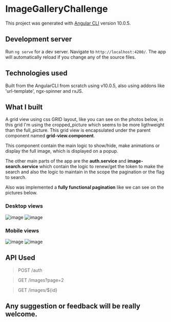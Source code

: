 # ImageGalleryChallenge

This project was generated with [Angular CLI](https://github.com/angular/angular-cli) version 10.0.5.

## Development server

Run `ng serve` for a dev server. Navigate to `http://localhost:4200/`. The app will automatically reload if you change any of the source files.

## Technologies used

Built from the AngularCLI from scratch using v10.0.5, also using addons like 'url-template', ngx-spinner and rxJS.

## What I built

A grid view using css GRID layout, like you can see on the photos below, in this grid I'm using the cropped_picture which seems to be more ligthweight than the full_picture.
This grid view is encapsulated under the parent component named **grid-view.component**.

This component contain the main logic to show/hide, make animations or display the full image, which is displayed on a popup.

The other main parts of the app are the **auth.service** and **image-search.service** which contain the logic to renew/get the token to make the search and also the logic to maintain in the scope the pagination or the flag to search.

Also was implemented a **fully functional pagination** like we can see on the pictures below.

### Desktop views

![image](https://user-images.githubusercontent.com/14813235/109697825-759ff100-7b6d-11eb-977c-b9f52535e3ef.png)
![image](https://user-images.githubusercontent.com/14813235/109697969-9ff1ae80-7b6d-11eb-8b0f-36550722457f.png)


### Mobile views

![image](https://user-images.githubusercontent.com/14813235/109698298-08409000-7b6e-11eb-8341-ec3f304ff1bc.png)
![image](https://user-images.githubusercontent.com/14813235/109698076-be57aa00-7b6d-11eb-8826-ae696351b5f3.png)


## API Used

> POST /auth

> GET /images?page=2

> GET /images/${id}


## Any suggestion or feedback will be really welcome.
